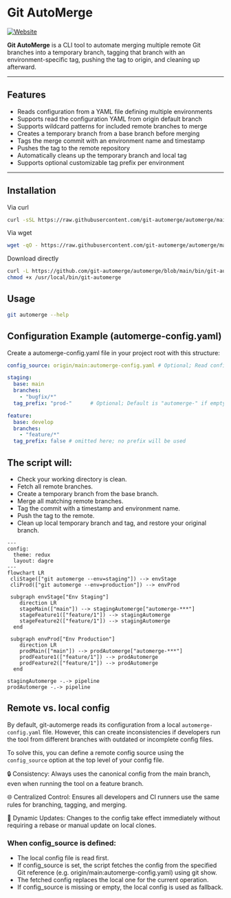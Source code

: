 # Git AutoMerge

[![Website](https://img.shields.io/badge/site-git--automerge.github.io-blue?logo=githubpages)](https://git-automerge.github.io/)

**Git AutoMerge** is a CLI tool to automate merging multiple remote Git branches into a temporary branch, tagging that branch with an environment-specific tag, pushing the tag to origin, and cleaning up afterward.

---

## Features

- Reads configuration from a YAML file defining multiple environments
- Supports read the configuration YAML from origin default branch
- Supports wildcard patterns for included remote branches to merge
- Creates a temporary branch from a base branch before merging
- Tags the merge commit with an environment name and timestamp
- Pushes the tag to the remote repository
- Automatically cleans up the temporary branch and local tag
- Supports optional customizable tag prefix per environment

---

## Installation

Via curl
```bash
curl -sSL https://raw.githubusercontent.com/git-automerge/automerge/main/install.sh | sudo bash
```

Via wget
```bash
wget -qO - https://raw.githubusercontent.com/git-automerge/automerge/main/install.sh | sudo bash
```

Download directly
```bash
curl -L https://github.com/git-automerge/automerge/blob/main/bin/git-automerge -o /usr/local/bin/git-automerge
chmod +x /usr/local/bin/git-automerge
```

## Usage

```bash
git automerge --help
```

## Configuration Example (automerge-config.yaml)

Create a automerge-config.yaml file in your project root with this structure:
```yaml
config_source: origin/main:automerge-config.yaml # Optional; Read config from remote branch

staging:
  base: main
  branches:
    - "bugfix/*"
  tag_prefix: "prod-"      # Optional; Default is "automerge-" if empty or false, no prefix used

feature:
  base: develop
  branches:
    - "feature/*"
  tag_prefix: false # omitted here; no prefix will be used
```

## The script will:

- Check your working directory is clean.
- Fetch all remote branches.
- Create a temporary branch from the base branch.
- Merge all matching remote branches.
- Tag the commit with a timestamp and environment name.
- Push the tag to the remote.
- Clean up local temporary branch and tag, and restore your original branch.

```mermaid
---
config:
  theme: redux
  layout: dagre
---
flowchart LR
 cliStage(["git automerge --env=staging"]) --> envStage
 cliProd(["git automerge --env=production"]) --> envProd

 subgraph envStage["Env Staging"]
    direction LR
    stageMain(["main"]) --> stagingAutomerge["automerge-***"]
    stageFeature1(["feature/1"]) --> stagingAutomerge
    stageFeature2(["feature/1"]) --> stagingAutomerge
  end
 
 subgraph envProd["Env Production"]
    direction LR
    prodMain(["main"]) --> prodAutomerge["automerge-***"]
    prodFeature1(["feature/1"]) --> prodAutomerge
    prodFeature2(["feature/1"]) --> prodAutomerge
  end

stagingAutomerge -.-> pipeline
prodAutomerge -.-> pipeline
```

## Remote vs. local config

By default, git-automerge reads its configuration from a local `automerge-config.yaml` file. However, this can create inconsistencies if developers run the tool from different branches with outdated or incomplete config files.

To solve this, you can define a remote config source using the `config_source` option at the top level of your config file.

🔒 Consistency: Always uses the canonical config from the main branch, even when running the tool on a feature branch.

🌐 Centralized Control: Ensures all developers and CI runners use the same rules for branching, tagging, and merging.

🔄 Dynamic Updates: Changes to the config take effect immediately without requiring a rebase or manual update on local clones.


### When config_source is defined:

- The local config file is read first.
- If config_source is set, the script fetches the config from the specified Git reference (e.g. origin/main:automerge-config.yaml) using git show.
- The fetched config replaces the local one for the current operation.
- If config_source is missing or empty, the local config is used as fallback.
